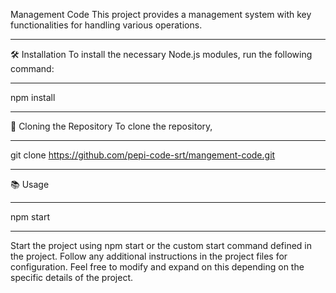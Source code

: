 Management Code
This project provides a management system with key functionalities for handling various operations.
______________________________________________________________________________________
🛠️ Installation
To install the necessary Node.js modules, run the following command:
______________________________________________________________________________________
npm install
_______________________________________________________________________________________

📁 Cloning the Repository
To clone the repository,
_______________________________________________________________________________________
git clone https://github.com/pepi-code-srt/mangement-code.git
_______________________________________________________________________________________

📚 Usage
_______________________________________________________________________________________
npm start
______________________________________________________________________________________
Start the project using npm start or the custom start command defined in the project.
Follow any additional instructions in the project files for configuration.
Feel free to modify and expand on this depending on the specific details of the project.
